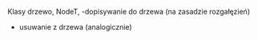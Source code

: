 Klasy drzewo, NodeT,
-dopisywanie do drzewa (na zasadzie rozgałęzień)
- usuwanie z drzewa (analogicznie)
